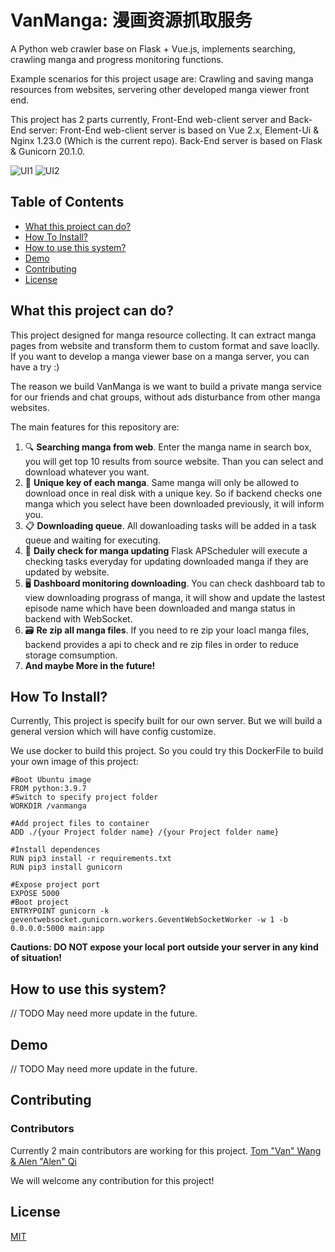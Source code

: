 # VanManga: 漫画资源抓取服务

<!-- [中文文档](https://github.com/wzl778633/vanIsLord/blob/master/README_cn.md) -->

<!-- [Server repo is here](https://github.com/star-wyx/drive) -->

A Python web crawler base on Flask + Vue.js, implements searching, crawling manga and progress monitoring functions.

Example scenarios for this project usage are: Crawling and saving manga resources from websites, servering other developed manga viewer front end.

This project has 2 parts currently, Front-End web-client server and Back-End server:
Front-End web-client server is based on Vue 2.x, Element-Ui & Nginx 1.23.0 (Which is the current repo).
Back-End server is based on Flask & Gunicorn 20.1.0.

![UI1](https://user-images.githubusercontent.com/37805183/223309012-1957706d-b734-43f9-8b10-93f6361979b6.png)
![UI2](https://user-images.githubusercontent.com/37805183/223309017-5cd1797f-abaf-4130-b6f5-6b3d0e2f855e.png)



## Table of Contents

- [What this project can do?](#What-this-project-can-do)
- [How To Install?](#How-To-Install)
- [How to use this system?](#How-to-use-this-system)
- [Demo](#demo)
- [Contributing](#contributing)
- [License](#license)

## What this project can do?

This project designed for manga resource collecting. It can extract manga pages from website and transform them to custom format and save loaclly. If you want to develop a manga viewer base on a manga server, you can have a try :)

The reason we build VanManga is we want to build a private manga service for our friends and chat groups, without ads disturbance from other manga websites.

The main features for this repository are:

1. 🔍 **Searching manga from web**. Enter the manga name in search box, you will get top 10 results from source website. Than you can select and download whatever you want.
2. 🛫 **Unique key of each manga**. Same manga will only be allowed to download once in real disk with a unique key. So if backend checks one manga which you select have been downloaded previously, it will inform you.
3. 📋 **Downloading queue**. All dowanloading tasks will be added in a task queue and waiting for executing.
4. 🔄 **Daily check for manga updating** Flask APScheduler will execute a checking tasks everyday for updating downloaded manga if they are updated by website.
5. 🖥️ **Dashboard monitoring downloading**. You can check dashboard tab to view downloading prograss of manga, it will show and update the lastest episode name which have been downloaded and manga status in backend with WebSocket. 
6. 🗃️ **Re zip all manga files**. If you need to re zip your loacl manga files, backend provides a api to check and re zip files in order to reduce storage comsumption.
7. **And maybe More in the future!**

## How To Install?

Currently, This project is specify built for our own server. But we will build a general version which will have config customize. 

We use docker to build this project. So you could try this DockerFile to build your own image of this project:
```
#Boot Ubuntu image
FROM python:3.9.7
#Switch to specify project folder
WORKDIR /vanmanga

#Add project files to container
ADD ./{your Project folder name} /{your Project folder name}

#Install dependences
RUN pip3 install -r requirements.txt
RUN pip3 install gunicorn

#Expose project port
EXPOSE 5000
#Boot project
ENTRYPOINT gunicorn -k geventwebsocket.gunicorn.workers.GeventWebSocketWorker -w 1 -b 0.0.0.0:5000 main:app
```
**Cautions: DO NOT expose your local port outside your server in any kind of situation!**

## How to use this system?

// TODO May need more update in the future.

## Demo

// TODO May need more update in the future.

<!-- ## Demo

nighttown.aijiangsb.com or https://aijiangsb.com:9070

```
user: test
pwd: **Ask me if you want to see the demo**

For Special Demo only. So plz DO NOT submit any files.
``` -->

## Contributing
### Contributors

Currently 2 main contributors are working for this project. 
<a href="https://github.com/Alen-QK/python-vanmanga-crawler/graphs/contributors">
Tom "Van" Wang & Alen "Alen" Qi
</a>

We will welcome any contribution for this project! 


## License

[MIT](LICENSE)

